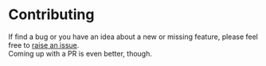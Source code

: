 # Contributing

If find a bug or you have an idea about a new or missing feature, please feel free to [raise an issue](https://github.com/icflorescu/mantine-datatable/issues).  
Coming up with a PR is even better, though.
